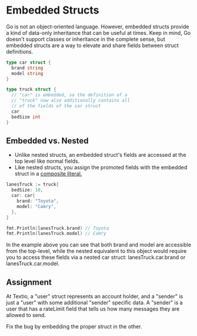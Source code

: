 # Embedded Structs

Go is not an object-oriented language. However, embedded structs provide a kind of data-only inheritance that can be useful at times. Keep in mind, Go doesn't support classes or inheritance in the complete sense, but embedded structs are a way to elevate and share fields between struct definitions.

```Go
type car struct {
  brand string
  model string
}

type truck struct {
  // "car" is embedded, so the definition of a
  // "truck" now also additionally contains all
  // of the fields of the car struct
  car
  bedSize int
}
```

## Embedded vs. Nested

- Unlike nested structs, an embedded struct's fields are accessed at the top level like normal fields.
- Like nested structs, you assign the promoted fields with the embedded struct in a [composite literal.](https://go.dev/ref/spec#Composite_literals)

```Go
lanesTruck := truck{
  bedSize: 10,
  car: car{
    brand: "Toyota",
    model: "Camry",
  },
}

fmt.Println(lanesTruck.brand) // Toyota
fmt.Println(lanesTruck.model) // Camry
```

In the example above you can see that both brand and model are accessible from the top-level, while the nested equivalent to this object would require you to access these fields via a nested car struct: lanesTruck.car.brand or lanesTruck.car.model.

## Assignment

At Textio, a "user" struct represents an account holder, and a "sender" is just a "user" with some additional "sender" specific data. A "sender" is a user that has a rateLimit field that tells us how many messages they are allowed to send.

Fix the bug by embedding the proper struct in the other.
